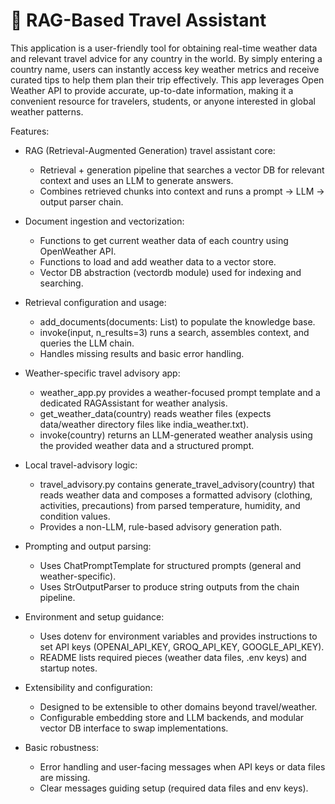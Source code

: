 
# 🤖 RAG-Based Travel Assistant

This application is a user-friendly tool for obtaining real-time weather data and relevant travel advice for any country in the world. By simply entering a country name, users can instantly access key weather metrics and receive curated tips to help them plan their trip effectively. This app leverages Open Weather API to provide accurate, up-to-date information, making it a convenient resource for travelers, students, or anyone interested in global weather patterns.

Features:

- RAG (Retrieval-Augmented Generation) travel assistant core:
  - Retrieval + generation pipeline that searches a vector DB for relevant context and uses an LLM to generate answers.
  - Combines retrieved chunks into context and runs a prompt → LLM → output parser chain.

- Document ingestion and vectorization:
  - Functions to get current weather data of each country using OpenWeather API.
  - Functions to load and add weather data to a vector store.
  - Vector DB abstraction (vectordb module) used for indexing and searching.

- Retrieval configuration and usage:
  - add_documents(documents: List) to populate the knowledge base.
  - invoke(input, n_results=3) runs a search, assembles context, and queries the LLM chain.
  - Handles missing results and basic error handling.

- Weather-specific travel advisory app:
  - weather_app.py provides a weather-focused prompt template and a dedicated RAGAssistant for weather analysis.
  - get_weather_data(country) reads weather files (expects data/weather directory files like india_weather.txt).
  - invoke(country) returns an LLM-generated weather analysis using the provided weather data and a structured prompt.

- Local travel-advisory logic:
  - travel_advisory.py contains generate_travel_advisory(country) that reads weather data and composes a formatted advisory (clothing, activities, precautions) from parsed temperature, humidity, and condition values.
  - Provides a non-LLM, rule-based advisory generation path.

- Prompting and output parsing:
  - Uses ChatPromptTemplate for structured prompts (general and weather-specific).
  - Uses StrOutputParser to produce string outputs from the chain pipeline.

- Environment and setup guidance:
  - Uses dotenv for environment variables and provides instructions to set API keys (OPENAI_API_KEY, GROQ_API_KEY, GOOGLE_API_KEY).
  - README lists required pieces (weather data files, .env keys) and startup notes.

- Extensibility and configuration:
  - Designed to be extensible to other domains beyond travel/weather.
  - Configurable embedding store and LLM backends, and modular vector DB interface to swap implementations.

- Basic robustness:
  - Error handling and user-facing messages when API keys or data files are missing.
  - Clear messages guiding setup (required data files and env keys).
